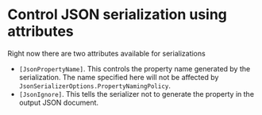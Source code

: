 # Control JSON serialization using attributes

Right now there are two attributes available for serializations

* `[JsonPropertyName]`. This controls the property name generated by the serialization. The name specified here will not be affected by `JsonSerializerOptions.PropertyNamingPolicy`.
* `[JsonIgnore]`. This tells the serializer not to generate the property in the output JSON document.